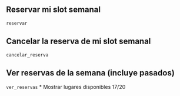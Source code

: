 ## Reservar mi slot semanal
`reservar`

## Cancelar la reserva de mi slot semanal
`cancelar_reserva`

## Ver reservas de la semana (incluye pasados)
`ver_reservas` * Mostrar lugares disponibles 17/20
